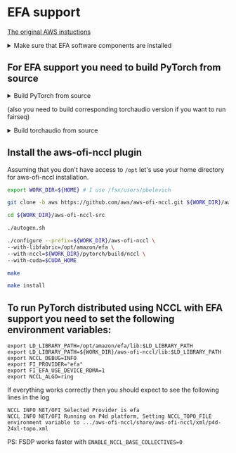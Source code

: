 # EFA support

[The original AWS instuctions](https://docs.aws.amazon.com/AWSEC2/latest/UserGuide/efa-start-nccl-base.html)

<details>
  <summary>Make sure that EFA software components are installed</summary>

Run the following on p4d.24xlarge worker(not jump host):

```bash
fi_info -p efa -t FI_EP_RDM
```

It should print something like this:

```
provider: efa
    fabric: EFA-fe80::10d8:baff:fec9:6c1
    domain: rdmap16s27-rdm
    version: 111.20
    type: FI_EP_RDM
    protocol: FI_PROTO_EFA
provider: efa
    fabric: EFA-fe80::1011:66ff:feeb:c5af
    domain: rdmap32s27-rdm
    version: 111.20
    type: FI_EP_RDM
    protocol: FI_PROTO_EFA
provider: efa
    fabric: EFA-fe80::102f:29ff:fe3d:1685
    domain: rdmap144s27-rdm
    version: 111.20
    type: FI_EP_RDM
    protocol: FI_PROTO_EFA
provider: efa
    fabric: EFA-fe80::1059:7cff:fe95:ed6d
    domain: rdmap160s27-rdm
    version: 111.20
    type: FI_EP_RDM
    protocol: FI_PROTO_EFA
```
  
If it prints something like
```
fi_getinfo: -61
```

then try to install according to [the instructios](https://docs.aws.amazon.com/AWSEC2/latest/UserGuide/efa-start-nccl-base.html#nccl-start-base-enable) (if you have `sudo` privileges)
  
</details>

## For EFA support you need to build PyTorch from source

<details>
  <summary>Build PyTorch from source</summary>
  
Create conda env
```bash
conda create -yn fsdp_1T_efa python=3.8
conda activate fsdp_1T_efa
conda install -y astunparse numpy ninja pyyaml mkl mkl-include setuptools cmake cffi typing_extensions future six requests dataclasses
conda install -y -c pytorch magma-cuda110
```
Checkout and build PyTorch from source(TORCH_CUDA_ARCH_LIST=8.0 for p4d.24xlarge's A100)
```bash
git clone --recursive git@github.com:pytorch/pytorch.git
cd pytorch
git checkout v1.10.0
TORCH_CUDA_ARCH_LIST=8.0 python setup.py install
```
</details>

(also you need to build corresponding torchaudio version if you want to run fairseq)

<details>
  <summary>Build torchaudio from source</summary>

```bash
git clone --recursive git@github.com:pytorch/audio.git
cd audio
git checkout v0.10.0
python setup.py install
```
</details>

## Install the aws-ofi-nccl plugin
Assuming that you don't have access to `/opt` let's use your home directory for aws-ofi-nccl installation. 
```bash
export WORK_DIR=${HOME} # I use /fsx/users/pbelevich
```

```bash
git clone -b aws https://github.com/aws/aws-ofi-nccl.git ${WORK_DIR}/aws-ofi-nccl-src

cd ${WORK_DIR}/aws-ofi-nccl-src

./autogen.sh

./configure --prefix=${WORK_DIR}/aws-ofi-nccl \
--with-libfabric=/opt/amazon/efa \
--with-nccl=${WORK_DIR}/pytorch/build/nccl \
--with-cuda=$CUDA_HOME

make

make install
```

## To run PyTorch distributed using NCCL with EFA support you need to set the following environment variables:
```
export LD_LIBRARY_PATH=/opt/amazon/efa/lib:$LD_LIBRARY_PATH
export LD_LIBRARY_PATH=${WORK_DIR}/aws-ofi-nccl/lib:$LD_LIBRARY_PATH
export NCCL_DEBUG=INFO
export FI_PROVIDER="efa"
export FI_EFA_USE_DEVICE_RDMA=1
export NCCL_ALGO=ring
```

If everything works correctly then you should expect to see the following lines in the log
```
NCCL INFO NET/OFI Selected Provider is efa
NCCL INFO NET/OFI Running on P4d platform, Setting NCCL_TOPO_FILE environment variable to .../aws-ofi-nccl/share/aws-ofi-nccl/xml/p4d-24xl-topo.xml
```

PS: FSDP works faster with `ENABLE_NCCL_BASE_COLLECTIVES=0`

